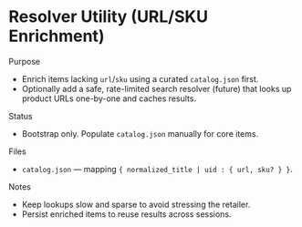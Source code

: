 # Resolver Utility (URL/SKU Enrichment)

Purpose
- Enrich items lacking `url`/`sku` using a curated `catalog.json` first.
- Optionally add a safe, rate-limited search resolver (future) that looks up product URLs one-by-one and caches results.

Status
- Bootstrap only. Populate `catalog.json` manually for core items.

Files
- `catalog.json` — mapping `{ normalized_title | uid : { url, sku? } }`.

Notes
- Keep lookups slow and sparse to avoid stressing the retailer.
- Persist enriched items to reuse results across sessions.

